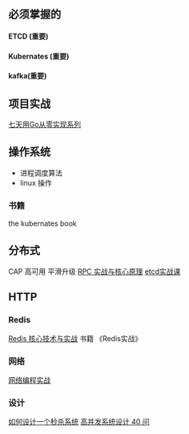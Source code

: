 ## 必须掌握的
#### ETCD (重要)
#### Kubernates (重要)
#### kafka(重要)
## 项目实战
[七天用Go从零实现系列](https://geektutu.com/post/geecache.html)
## 操作系统
* 进程调度算法
* linux 操作
### 书籍
the kubernates book
## 分布式
CAP
高可用
平滑升级
[RPC 实战与核心原理](https://time.geekbang.org/column/article/199649)
[etcd实战课](https://time.geekbang.org/column/article/335186)
## HTTP
### Redis
[Redis 核心技术与实战](https://time.geekbang.org/column/article/279649)
书籍
《Redis实战》
### 网络
[网络编程实战](https://time.geekbang.org/column/intro/100032701?tab=catalog)

### 设计
[如何设计一个秒杀系统](https://time.geekbang.org/column/article/40153)
[高并发系统设计 40 问](https://time.geekbang.org/column/intro/100035801?tab=catalog)